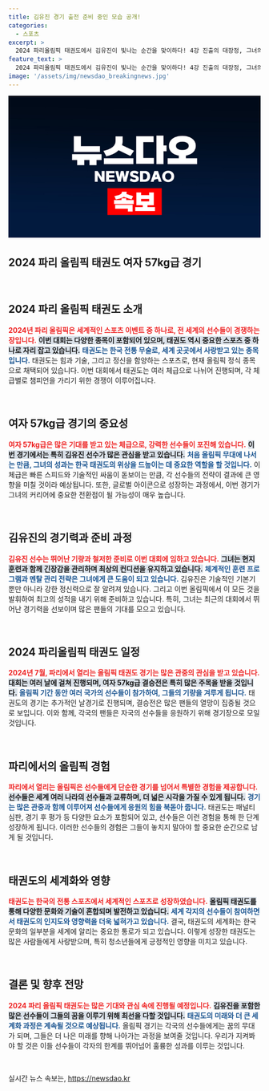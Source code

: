 ```yaml
---
title: 김유진 경기 출전 준비 중인 모습 공개!
categories:
  - 스포츠
excerpt: >
  2024 파리올림픽 태권도에서 김유진이 빛나는 순간을 맞이하다! 4강 진출의 대장정, 그녀의 클래식한 모습과 관중의 열기가 펼쳐지는 그랑 팔레 현장 속으로 직접 들어가 보자.
feature_text: >
  2024 파리올림픽 태권도에서 김유진이 빛나는 순간을 맞이하다! 4강 진출의 대장정, 그녀의 클래식한 모습과 관중의 열기가 펼쳐지는 그랑 팔레 현장 속으로 직접 들어가 보자.
image: '/assets/img/newsdao_breakingnews.jpg'
---
```


<p><img src="/assets/img/newsdao_breakingnews.jpg" alt="cryptoinkorea 속보" /></p>

<h2 data-ke-size="size26">2024 파리 올림픽 태권도 여자 57kg급 경기</h2>

<p data-ke-size="size16">&nbsp;</p>

<h2>2024 파리 올림픽 태권도 소개</h2>

<p><b><span style="color: #ee2323;">2024년 파리 올림픽은 세계적인 스포츠 이벤트 중 하나로, 전 세계의 선수들이 경쟁하는 장입니다.</span></b> <b><span style="background-color: #21538527;">이번 대회는 다양한 종목이 포함되어 있으며, 태권도 역시 중요한 스포츠 중 하나로 자리 잡고 있습니다.</span></b> <b><span style="color: #1a5490;">태권도는 한국 전통 무술로, 세계 곳곳에서 사랑받고 있는 종목입니다.</span></b> 태권도는 힘과 기술, 그리고 정신을 함양하는 스포츠로, 현재 올림픽 정식 종목으로 채택되어 있습니다. 이번 대회에서 태권도는 여러 체급으로 나뉘어 진행되며, 각 체급별로 챔피언을 가리기 위한 경쟁이 이루어집니다.</p>

<p data-ke-size="size16">&nbsp;</p>

<h2>여자 57kg급 경기의 중요성</h2>

<p><b><span style="color: #ee2323;">여자 57kg급은 많은 기대를 받고 있는 체급으로, 강력한 선수들이 포진해 있습니다.</span></b> <b><span style="background-color: #21538527;">이번 경기에서는 특히 김유진 선수가 많은 관심을 받고 있습니다.</span></b> <b><span style="color: #1a5490;">처음 올림픽 무대에 나서는 만큼, 그녀의 성과는 한국 태권도의 위상을 드높이는 데 중요한 역할을 할 것입니다.</span></b> 이 체급은 빠른 스피드와 기술적인 싸움이 돋보이는 만큼, 각 선수들의 전략이 결과에 큰 영향을 미칠 것이라 예상됩니다. 또한, 글로벌 아이콘으로 성장하는 과정에서, 이번 경기가 그녀의 커리어에 중요한 전환점이 될 가능성이 매우 높습니다.</p>

<p data-ke-size="size16">&nbsp;</p>

<h2>김유진의 경기력과 준비 과정</h2>

<p><b><span style="color: #ee2323;">김유진 선수는 뛰어난 기량과 철저한 준비로 이번 대회에 임하고 있습니다.</span></b> <b><span style="background-color: #21538527;">그녀는 현지 훈련과 함께 긴장감을 관리하며 최상의 컨디션을 유지하고 있습니다.</span></b> <b><span style="color: #1a5490;">체계적인 훈련 프로그램과 멘탈 관리 전략은 그녀에게 큰 도움이 되고 있습니다.</span></b> 김유진은 기술적인 기본기뿐만 아니라 강한 정신력으로 잘 알려져 있습니다. 그리고 이번 올림픽에서 이 모든 것을 발휘하여 최고의 성적을 내기 위해 준비하고 있습니다. 특히, 그녀는 최근의 대회에서 뛰어난 경기력을 선보이며 많은 팬들의 기대를 모으고 있습니다.</p>

<p data-ke-size="size16">&nbsp;</p>

<h2>2024 파리올림픽 태권도 일정</h2>

<p><b><span style="color: #ee2323;">2024년 7월, 파리에서 열리는 올림픽 태권도 경기는 많은 관중의 관심을 받고 있습니다.</span></b> <b><span style="background-color: #21538527;">대회는 여러 날에 걸쳐 진행되며, 여자 57kg급 결승전은 특히 많은 주목을 받을 것입니다.</span></b> <b><span style="color: #1a5490;">올림픽 기간 동안 여러 국가의 선수들이 참가하여, 그들의 기량을 겨루게 됩니다.</span></b> 태권도의 경기는 추가적인 날경기로 진행되며, 결승전은 많은 팬들의 열망이 집중될 것으로 보입니다. 이와 함께, 각국의 팬들은 자국의 선수들을 응원하기 위해 경기장으로 모일 것입니다.</p>

<p data-ke-size="size16">&nbsp;</p>

<h2>파리에서의 올림픽 경험</h2>

<p><b><span style="color: #ee2323;">파리에서 열리는 올림픽은 선수들에게 단순한 경기를 넘어서 특별한 경험을 제공합니다.</span></b> <b><span style="background-color: #21538527;">선수들은 세계 여러 나라의 선수들과 교류하며, 더 넓은 시각을 가질 수 있게 됩니다.</span></b> <b><span style="color: #1a5490;">경기는 많은 관중과 함께 이루어져 선수들에게 응원의 힘을 북돋아 줍니다.</span></b> 태권도는 패널티 심판, 경기 후 평가 등 다양한 요소가 포함되어 있고, 선수들은 이런 경험을 통해 한 단계 성장하게 됩니다. 이러한 선수들의 경험은 그들이 놓치지 말아야 할 중요한 순간으로 남게 될 것입니다.</p>

<p data-ke-size="size16">&nbsp;</p>

<h2>태권도의 세계화와 영향</h2>

<p><b><span style="color: #ee2323;">태권도는 한국의 전통 스포츠에서 세계적인 스포츠로 성장하였습니다.</span></b> <b><span style="background-color: #21538527;">올림픽 태권도를 통해 다양한 문화와 기술이 혼합되며 발전하고 있습니다.</span></b> <b><span style="color: #1a5490;">세계 각지의 선수들이 참여하면서 태권도의 인지도와 영향력을 더욱 넓혀가고 있습니다.</span></b> 결국, 태권도의 세계화는 한국 문화의 일부분을 세계에 알리는 중요한 통로가 되고 있습니다. 이렇게 성장한 태권도는 많은 사람들에게 사랑받으며, 특히 청소년들에게 긍정적인 영향을 미치고 있습니다.</p>

<p data-ke-size="size16">&nbsp;</p>

<h2>결론 및 향후 전망</h2>

<p><b><span style="color: #ee2323;">2024 파리 올림픽 태권도는 많은 기대와 관심 속에 진행될 예정입니다.</span></b> <b><span style="background-color: #21538527;">김유진을 포함한 많은 선수들이 그들의 꿈을 이루기 위해 최선을 다할 것입니다.</span></b> <b><span style="color: #1a5490;">태권도의 미래와 더 큰 세계화 과정은 계속될 것으로 예상됩니다.</span></b> 올림픽 경기는 각국의 선수들에게는 꿈의 무대가 되며, 그들은 더 나은 미래를 향해 나아가는 과정을 보여줄 것입니다. 우리가 지켜봐야 할 것은 이들 선수들이 각자의 한계를 뛰어넘어 훌륭한 성과를 이루는 것입니다.</p>

<p data-ke-size="size16">&nbsp;</p>
실시간 뉴스 속보는, <a href="https://newsdao.kr" rel="dofollow">https://newsdao.kr</a>


